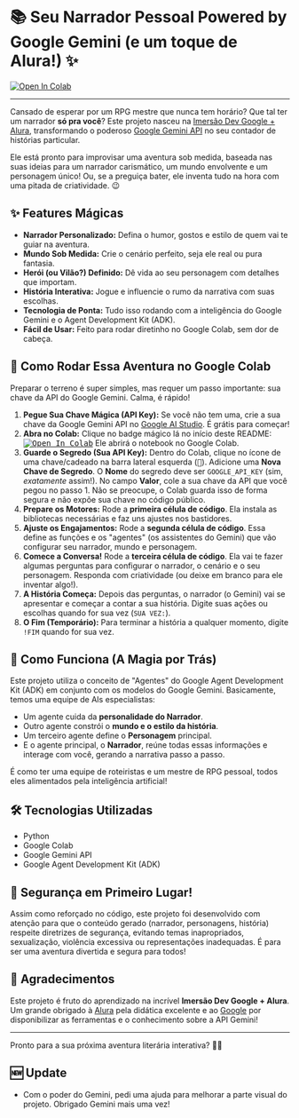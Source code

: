 # 📚 Seu Narrador Pessoal Powered by Google Gemini (e um toque de Alura!) ✨

<a href="https://colab.research.google.com/github/emerdg/AluraLogica/blob/master/Narrador_Interativo.ipynb" target="_parent"><img src="https://colab.research.google.com/assets/colab-badge.svg" alt="Open In Colab"/></a>

---

Cansado de esperar por um RPG mestre que nunca tem horário? Que tal ter um narrador **só pra você**? Este projeto nasceu na [Imersão Dev Google + Alura](https://www.alura.com.br/artigos/imersao-ia), transformando o poderoso [Google Gemini API](https://ai.google.dev/models/gemini) no seu contador de histórias particular.

Ele está pronto para improvisar uma aventura sob medida, baseada nas suas ideias para um narrador carismático, um mundo envolvente e um personagem único! Ou, se a preguiça bater, ele inventa tudo na hora com uma pitada de criatividade. 😉

## ✨ Features Mágicas

*   **Narrador Personalizado:** Defina o humor, gostos e estilo de quem vai te guiar na aventura.
*   **Mundo Sob Medida:** Crie o cenário perfeito, seja ele real ou pura fantasia.
*   **Herói (ou Vilão?) Definido:** Dê vida ao seu personagem com detalhes que importam.
*   **História Interativa:** Jogue e influencie o rumo da narrativa com suas escolhas.
*   **Tecnologia de Ponta:** Tudo isso rodando com a inteligência do Google Gemini e o Agent Development Kit (ADK).
*   **Fácil de Usar:** Feito para rodar diretinho no Google Colab, sem dor de cabeça.

## 🚀 Como Rodar Essa Aventura no Google Colab

Preparar o terreno é super simples, mas requer um passo importante: sua chave da API do Google Gemini. Calma, é rápido!

1.  **Pegue Sua Chave Mágica (API Key):** Se você não tem uma, crie a sua chave da Google Gemini API no [Google AI Studio](https://aistudio.google.com/). É grátis para começar!
2.  **Abra no Colab:** Clique no badge mágico lá no início deste README: <kbd><a href="https://colab.research.google.com/github/emerdg/AluraLogica/blob/master/Narrador_Interativo.ipynb" target="_parent"><img src="https://colab.research.google.com/assets/colab-badge.svg" alt="Open In Colab"/></a></kbd> Ele abrirá o notebook no Google Colab.
3.  **Guarde o Segredo (Sua API Key):** Dentro do Colab, clique no ícone de uma chave/cadeado na barra lateral esquerda (<kbd>🔑</kbd>). Adicione uma **Nova Chave de Segredo**. O **Nome** do segredo deve ser `GOOGLE_API_KEY` (sim, *exatamente* assim!). No campo **Valor**, cole a sua chave da API que você pegou no passo 1. Não se preocupe, o Colab guarda isso de forma segura e não expõe sua chave no código público.
4.  **Prepare os Motores:** Rode a **primeira célula de código**. Ela instala as bibliotecas necessárias e faz uns ajustes nos bastidores.
5.  **Ajuste os Engajamentos:** Rode a **segunda célula de código**. Essa define as funções e os "agentes" (os assistentes do Gemini) que vão configurar seu narrador, mundo e personagem.
6.  **Comece a Conversa!** Rode a **terceira célula de código**. Ela vai te fazer algumas perguntas para configurar o narrador, o cenário e o seu personagem. Responda com criatividade (ou deixe em branco para ele inventar algo!).
7.  **A História Começa:** Depois das perguntas, o narrador (o Gemini) vai se apresentar e começar a contar a sua história. Digite suas ações ou escolhas quando for sua vez (`SUA VEZ:`).
8.  **O Fim (Temporário):** Para terminar a história a qualquer momento, digite `!FIM` quando for sua vez.

## 🧠 Como Funciona (A Magia por Trás)

Este projeto utiliza o conceito de "Agentes" do Google Agent Development Kit (ADK) em conjunto com os modelos do Google Gemini. Basicamente, temos uma equipe de AIs especialistas:

*   Um agente cuida da **personalidade do Narrador**.
*   Outro agente constrói o **mundo e o estilo da história**.
*   Um terceiro agente define o **Personagem** principal.
*   E o agente principal, o **Narrador**, reúne todas essas informações e interage com você, gerando a narrativa passo a passo.

É como ter uma equipe de roteiristas e um mestre de RPG pessoal, todos eles alimentados pela inteligência artificial!

## 🛠️ Tecnologias Utilizadas

*   Python
*   Google Colab
*   Google Gemini API
*   Google Agent Development Kit (ADK)

## 🚨 Segurança em Primeiro Lugar!

Assim como reforçado no código, este projeto foi desenvolvido com atenção para que o conteúdo gerado (narrador, personagens, história) respeite diretrizes de segurança, evitando temas inapropriados, sexualização, violência excessiva ou representações inadequadas. É para ser uma aventura divertida e segura para todos!

## 🙏 Agradecimentos

Este projeto é fruto do aprendizado na incrível **Imersão Dev Google + Alura**. Um grande obrigado à [Alura](https://www.alura.com.br/) pela didática excelente e ao [Google](https://about.google/) por disponibilizar as ferramentas e o conhecimento sobre a API Gemini!

---

Pronto para a sua próxima aventura literária interativa? 📖✨

## 🆕 Update

*   Com o poder do Gemini, pedi uma ajuda para melhorar a parte visual do projeto. Obrigado Gemini mais uma vez!
